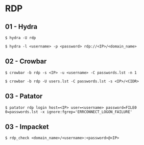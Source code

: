 # RDP

## 01 - Hydra

`$ hydra -U rdp`

`$ hydra -l <username> -p <password> rdp://<IP>/<domain_name>`

## 02 - Crowbar

`$ crowbar -b rdp -s <IP> -u <username> -C passwords.lst -n 1`

`$ crowbar -b rdp -U users.lst -C passwords.lst -s <IP>/<CIDR>`

## 03 - Patator

`$ patator rdp login host=<IP> user=<username> password=FILE0 0=passwords.lst -x ignore:fgrep='ERRCONNECT_LOGON_FAILURE'`

## 03 - Impacket

`$ rdp_check <domain_name>/<username>:<password>@<IP>`